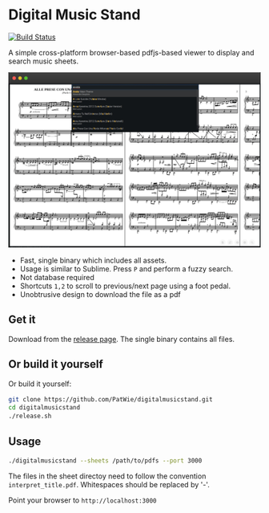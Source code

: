 # Digital Music Stand

[![Build Status](https://ci.patwie.com/api/badges/PatWie/digitalmusicstand/status.svg)](https://ci.patwie.com/PatWie/digitalmusicstand)

A simple cross-platform browser-based pdfjs-based viewer to display and search music sheets.

<img src="./.github/digitalmusicstand_001.jpg" />

* Fast, single binary which includes all assets.
* Usage is similar to Sublime. Press `P` and perform a fuzzy search.
* Not database required
* Shortcuts `1,2` to scroll to previous/next page using a foot pedal.
* Unobtrusive design to download the file as a pdf

## Get it

Download from the [release page](https://github.com/PatWie/digitalmusicstand/releases). The single binary contains all files.

## Or build it yourself

Or build it yourself:

```bash
git clone https://github.com/PatWie/digitalmusicstand.git
cd digitalmusicstand
./release.sh
```

## Usage

```bash
./digitalmusicstand --sheets /path/to/pdfs --port 3000
```

The files in the sheet directoy need to follow the convention `interpret_title.pdf`.
Whitespaces should be replaced by '-'.

Point your browser to `http://localhost:3000`

